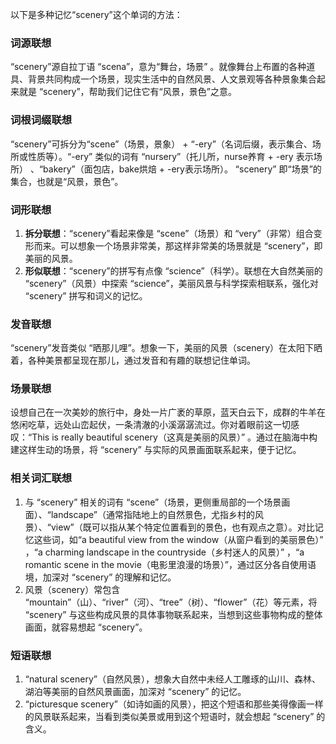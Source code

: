 以下是多种记忆“scenery”这个单词的方法：
### 词源联想
“scenery”源自拉丁语 “scena”，意为“舞台，场景” 。就像舞台上布置的各种道具、背景共同构成一个场景，现实生活中的自然风景、人文景观等各种景象集合起来就是 “scenery”，帮助我们记住它有“风景，景色”之意。 

### 词根词缀联想
“scenery”可拆分为“scene”（场景，景象） + “-ery”（名词后缀，表示集合、场所或性质等）。“-ery” 类似的词有 “nursery”（托儿所，nurse养育 + -ery 表示场所） 、“bakery”（面包店，bake烘焙 + -ery表示场所）。 “scenery” 即“场景”的集合，也就是“风景，景色”。 

### 词形联想
1. **拆分联想**：“scenery”看起来像是 “scene”（场景）和 “very”（非常）组合变形而来。可以想象一个场景非常美，那这样非常美的场景就是 “scenery”，即美丽的风景。 
2. **形似联想**：“scenery”的拼写有点像 “science”（科学）。联想在大自然美丽的 “scenery”（风景）中探索 “science”，美丽风景与科学探索相联系，强化对 “scenery” 拼写和词义的记忆。 

### 发音联想
“scenery”发音类似 “晒那儿哩”。想象一下，美丽的风景（scenery）在太阳下晒着，各种美景都呈现在那儿，通过发音和有趣的联想记住单词。 

### 场景联想
设想自己在一次美妙的旅行中，身处一片广袤的草原，蓝天白云下，成群的牛羊在悠闲吃草，远处山峦起伏，一条清澈的小溪潺潺流过。你对着眼前这一切感叹：“This is really beautiful scenery（这真是美丽的风景）” 。通过在脑海中构建这样生动的场景，将 “scenery” 与实际的风景画面联系起来，便于记忆。 

### 相关词汇联想
1. 与 “scenery” 相关的词有 “scene”（场景，更侧重局部的一个场景画面）、“landscape”（通常指陆地上的自然景色，尤指乡村的风景）、“view”（既可以指从某个特定位置看到的景色，也有观点之意）。对比记忆这些词，如“a beautiful view from the window（从窗户看到的美丽景色）” ，“a charming landscape in the countryside（乡村迷人的风景）” ，“a romantic scene in the movie（电影里浪漫的场景）”，通过区分各自使用语境，加深对 “scenery” 的理解和记忆。 
2. 风景（scenery）常包含 “mountain”（山）、“river”（河）、“tree”（树）、“flower”（花）等元素，将 “scenery” 与这些构成风景的具体事物联系起来，当想到这些事物构成的整体画面，就容易想起 “scenery”。 

### 短语联想
1. “natural scenery”（自然风景），想象大自然中未经人工雕琢的山川、森林、湖泊等美丽的自然风景画面，加深对 “scenery” 的记忆。 
2. “picturesque scenery”（如诗如画的风景），把这个短语和那些美得像画一样的风景联系起来，当看到类似美景或用到这个短语时，就会想起 “scenery” 的含义。 